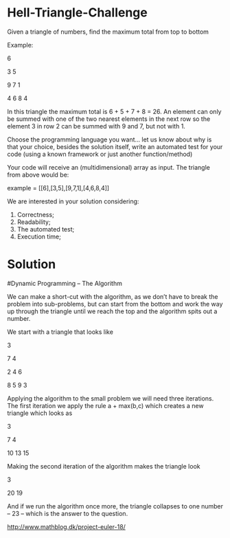 # Hell-Triangle-Challenge

Given a triangle of numbers, find the maximum total from top to bottom

Example:

6

3 5

9 7 1

4 6 8 4 


In this triangle the maximum total is 6 + 5 + 7 + 8 = 26. An element can only be summed with one of the two nearest elements in the next row so the element 3 in row 2 can be summed with 9 and 7, but not with 1.

Choose the programming language you want... let us know about why is that your choice, besides the solution itself, write an automated test for your code (using a known framework or just another function/method)

Your code will receive an (multidimensional) array as input. The triangle from above would be:

example = [[6],[3,5],[9,7,1],[4,6,8,4]]

We are interested in your solution considering:

1. Correctness;
2. Readability;
3. The automated test;
4. Execution time;

# Solution

#Dynamic Programming – The Algorithm

We can make a short-cut with the algorithm, as we don’t have to break the problem into sub-problems, but can start from the bottom and work the way up through the triangle until we reach the top and the algorithm spits out a number.

We start with a triangle that looks like

3

7 4

2 4 6

8 5 9 3


Applying the algorithm to the small problem we will need three iterations. The first iteration we apply the rule a + max(b,c) which creates a new triangle which looks as

3

7 4

10 13 15


Making the second iteration of the algorithm makes the triangle look

3

20 19


And if we run the algorithm once more, the triangle collapses to one number – 23 – which is the answer to the question.

http://www.mathblog.dk/project-euler-18/